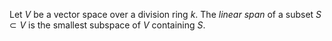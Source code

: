 Let $V$ be a vector space over a division ring $k$. The *linear span* of a subset $S \subset V$ is the smallest subspace of $V$ containing $S$.
